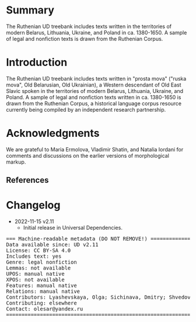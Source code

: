 # Summary

The Ruthenian UD treebank includes texts written in the territories of modern Belarus, Lithuania, Ukraine, and Poland in ca. 1380-1650. A sample of legal and nonfiction texts is drawn from the Ruthenian Corpus.

# Introduction

The Ruthenian UD treebank includes texts written in "prosta mova" ("ruska mova", Old Belarusian, Old Ukrainian), a Western descendant of Old East Slavic spoken in the territories of modern Belarus, Lithuania, Ukraine, and Poland. A sample of legal and nonfiction texts written in ca. 1380-1650 is drawn from the Ruthenian Corpus, a historical language corpus resource currently being compiled by an independent research partnership.

# Acknowledgments

We are grateful to Maria Ermolova, Vladimir Shatin, and Natalia Iordani for comments and discussions on the earlier versions of morphological markup.

## References


# Changelog

* 2022-11-15 v2.11
  * Initial release in Universal Dependencies.


<pre>
=== Machine-readable metadata (DO NOT REMOVE!) ================================
Data available since: UD v2.11
License: CC BY-SA 4.0
Includes text: yes
Genre: legal nonfiction
Lemmas: not available
UPOS: manual native
XPOS: not available
Features: manual native
Relations: manual native
Contributors: Lyashevskaya, Olga; Sichinava, Dmitry; Shvedova, Maria
Contributing: elsewhere
Contact: olesar@yandex.ru
===============================================================================
</pre>
